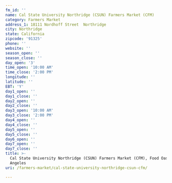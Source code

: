 ```yaml
---
fm_id: ''
name: Cal State University Northridge (CSUN) Farmers Market (CFM)
category: Farmers Market
address_1: 18111 Nordhoff Street  Northridge
city: Northridge
state: California
zipcode: '91325'
phone: ''
website: ''
season_open: ''
season_close: ''
day_open: '3'
time_open: '10:00 AM'
time_close: '2:00 PM'
longitude: ''
latitude: ''
EBT: 'Y'
day1_open: ''
day1_close: ''
day2_open: ''
day2_close: ''
day3_open: '10:00 AM'
day3_close: '2:00 PM'
day4_open: ''
day4_close: ''
day5_open: ''
day5_close: ''
day6_open: ''
day7_open: ''
day7_close: ''
title: >-
  Cal State University Northridge (CSUN) Farmers Market (CFM), Food Oasis Los
  Angeles
uri: /farmers-market/cal-state-university-northridge-csun-cfm/

---
```

